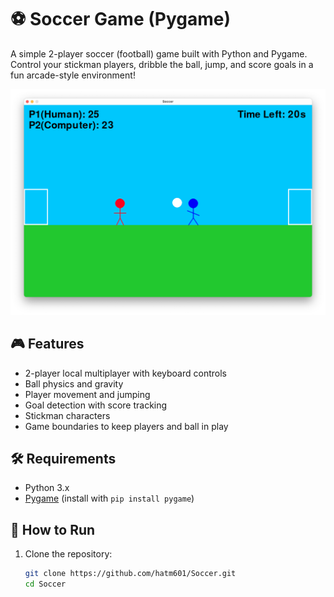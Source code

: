# ⚽ Soccer Game (Pygame)

A simple 2-player soccer (football) game built with Python and Pygame. Control your stickman players, dribble the ball, jump, and score goals in a fun arcade-style environment!

![Gameplay Screenshot](./assets/Screenshot.png)

## 🎮 Features

- 2-player local multiplayer with keyboard controls
- Ball physics and gravity
- Player movement and jumping
- Goal detection with score tracking
- Stickman characters
- Game boundaries to keep players and ball in play

## 🛠 Requirements

- Python 3.x
- [Pygame](https://www.pygame.org/) (install with `pip install pygame`)

## 🚀 How to Run

1. Clone the repository:
   ```bash
   git clone https://github.com/hatm601/Soccer.git
   cd Soccer
